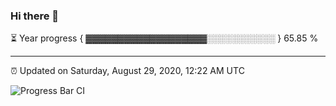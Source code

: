 ### Hi there 👋

⏳ Year progress { ▓▓▓▓▓▓▓▓▓▓▓▓▓▓▓▓▓▓▓░░░░░░░░░░░ } 65.85 %

---

⏰ Updated on Saturday, August 29, 2020, 12:22 AM UTC

![Progress Bar CI](https://github.com/arthurbuhl/arthurbuhl/workflows/Progress%20Bar%20CI/badge.svg)
